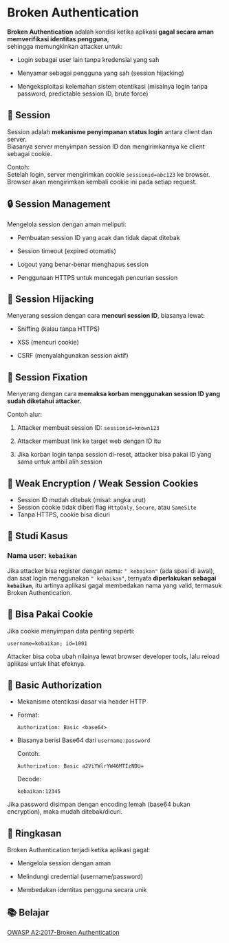 # Broken Authentication

**Broken Authentication** adalah kondisi ketika aplikasi **gagal secara aman memverifikasi identitas pengguna**,  
sehingga memungkinkan attacker untuk:

- Login sebagai user lain tanpa kredensial yang sah

- Menyamar sebagai pengguna yang sah (session hijacking)

- Mengeksploitasi kelemahan sistem otentikasi (misalnya login tanpa password, predictable session ID, brute force)


## 🔐 Session

Session adalah **mekanisme penyimpanan status login** antara client dan server.  
Biasanya server menyimpan session ID dan mengirimkannya ke client sebagai cookie.

Contoh:  
Setelah login, server mengirimkan cookie `sessionid=abc123` ke browser.  
Browser akan mengirimkan kembali cookie ini pada setiap request.

## 🔒 Session Management

Mengelola session dengan aman meliputi:

- Pembuatan session ID yang acak dan tidak dapat ditebak

- Session timeout (expired otomatis)

- Logout yang benar-benar menghapus session

- Penggunaan HTTPS untuk mencegah pencurian session

## 🎯 Session Hijacking

Menyerang session dengan cara **mencuri session ID**, biasanya lewat:

- Sniffing (kalau tanpa HTTPS)

- XSS (mencuri cookie)

- CSRF (menyalahgunakan session aktif)

## 🧷 Session Fixation

Menyerang dengan cara **memaksa korban menggunakan session ID yang sudah diketahui attacker.**

Contoh alur:

1. Attacker membuat session ID: `sessionid=known123`

2. Attacker membuat link ke target web dengan ID itu

3. Jika korban login tanpa session di-reset, attacker bisa pakai ID yang sama untuk ambil alih session

## 🔐 Weak Encryption / Weak Session Cookies

- Session ID mudah ditebak (misal: angka urut)
- Session cookie tidak diberi flag `HttpOnly`, `Secure`, atau `SameSite`
- Tanpa HTTPS, cookie bisa dicuri

## 🧪 Studi Kasus

### Nama user: `kebaikan`  
Jika attacker bisa register dengan nama: `" kebaikan"` (ada spasi di awal), dan saat login menggunakan `" kebaikan"`, ternyata **diperlakukan sebagai `kebaikan`**, itu artinya aplikasi gagal membedakan nama yang valid, termasuk Broken Authentication.

## 🍪 Bisa Pakai Cookie

Jika cookie menyimpan data penting seperti:

```
username=kebaikan; id=1001
```

Attacker bisa coba ubah nilainya lewat browser developer tools, lalu reload aplikasi untuk lihat efeknya.

## 🔑 Basic Authorization

- Mekanisme otentikasi dasar via header HTTP

- Format:

    ```
    Authorization: Basic <base64>
    ```

- Biasanya berisi Base64 dari `username:password`

    Contoh:

    ```
    Authorization: Basic a2ViYWlrYW46MTIzNDU=
    ```

    Decode:

    ```
    kebaikan:12345
    ```

Jika password disimpan dengan encoding lemah (base64 bukan encryption), maka mudah ditebak/dicuri.

## 📌 Ringkasan

Broken Authentication terjadi ketika aplikasi gagal:

- Mengelola session dengan aman

- Melindungi credential (username/password)

- Membedakan identitas pengguna secara unik

## 📚 Belajar

[OWASP A2:2017-Broken Authentication](https://owasp.org/www-project-top-ten/2017/A2_2017-Broken_Authentication)
